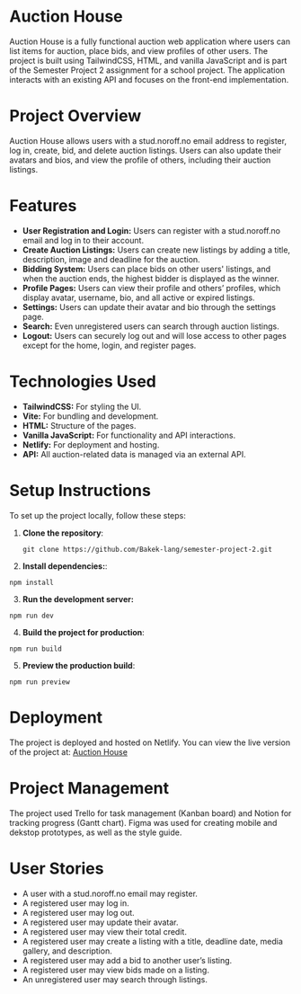 # Auction House

Auction House is a fully functional auction web application where users can list items for auction, place bids, and view profiles of other users. The project is built using TailwindCSS, HTML, and vanilla JavaScript and is part of the Semester Project 2 assignment for a school project. The application interacts with an existing API and focuses on the front-end implementation.

# Project Overview

Auction House allows users with a stud.noroff.no email address to register, log in, create, bid, and delete auction listings. Users can also update their avatars and bios, and view the profile of others, including their auction listings.

# Features

- **User Registration and Login:** Users can register with a stud.noroff.no email and log in to their account.
- **Create Auction Listings:** Users can create new listings by adding a title, description, image and deadline for the auction.
- **Bidding System:** Users can place bids on other users' listings, and when the auction ends, the highest bidder is displayed as the winner.
- **Profile Pages:** Users can view their profile and others’ profiles, which display avatar, username, bio, and all active or expired listings.
- **Settings:** Users can update their avatar and bio through the settings page.
- **Search:** Even unregistered users can search through auction listings.
- **Logout:** Users can securely log out and will lose access to other pages except for the home, login, and register pages.

# Technologies Used

- **TailwindCSS:** For styling the UI.
- **Vite:** For bundling and development.
- **HTML:** Structure of the pages.
- **Vanilla JavaScript:** For functionality and API interactions.
- **Netlify:** For deployment and hosting.
- **API:** All auction-related data is managed via an external API.

# Setup Instructions

To set up the project locally, follow these steps:

1. **Clone the repository**:
   ```
   git clone https://github.com/Bakek-lang/semester-project-2.git
   ```
2. **Install dependencies:**:

```
npm install
```

3. **Run the development server:**

```
npm run dev
```

4. **Build the project for production**:

```
npm run build
```

5. **Preview the production build**:

```
npm run preview
```

# Deployment

The project is deployed and hosted on Netlify. You can view the live version of the project at:
[Auction House](https://auction-house-sp2-bakek.netlify.app/)

# Project Management

The project used Trello for task management (Kanban board) and Notion for tracking progress (Gantt chart). Figma was used for creating mobile and dekstop prototypes, as well as the style guide.

# User Stories

- A user with a stud.noroff.no email may register.
- A registered user may log in.
- A registered user may log out.
- A registered user may update their avatar.
- A registered user may view their total credit.
- A registered user may create a listing with a title, deadline date, media gallery, and description.
- A registered user may add a bid to another user’s listing.
- A registered user may view bids made on a listing.
- An unregistered user may search through listings.
